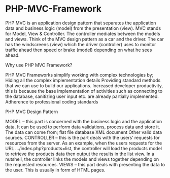 # PHP-MVC-Framework
PHP MVC is an application design pattern that separates the application data and business logic (model) from the presentation (view). MVC stands for Model, View &amp; Controller. The controller mediates between the models and views.  Think of the MVC design pattern as a car and the driver.  The car has the windscreens (view) which the driver (controller) uses to monitor traffic ahead then speed or brake (model) depending on what he sees ahead.

Why use PHP MVC Framework?

PHP MVC Frameworks simplify working with complex technologies by;
Hiding all the complex implementation details
Providing standard methods that we can use to build our applications.
Increased developer productivity, this is because the base implementation of activities such as connecting to the database, sanitizing user input etc. are already partially implemented.
Adherence to professional coding standards

PHP MVC Design Pattern

MODEL – this part is concerned with the business logic and the application data. It can be used to perform data validations, process data and store it. The data can come from;
flat file
database
XML document
Other valid data sources.
CONTROLLER – this is the part deals with the users’ requests for resources from the server.
As an example, when the users requests for the URL …/index.php?products=list, the controller will load the products model to retrieve the products data then output the results in the list view.
In a nutshell, the controller links the models and views together depending on the requested resources.
VIEWS – this part deals with presenting the data to the user. This is usually in form of HTML pages.
